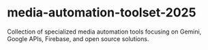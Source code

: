 # media-automation-toolset-2025
Collection of specialized media automation tools focusing on Gemini, Google APIs, Firebase, and open source solutions.
